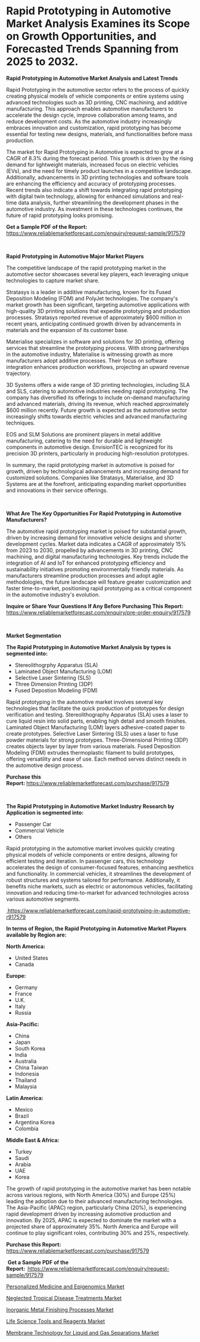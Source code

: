<p><h1>Rapid Prototyping in Automotive Market Analysis Examines its Scope on Growth Opportunities, and Forecasted Trends Spanning from 2025 to 2032.</h1></p><p><strong>Rapid Prototyping in Automotive Market Analysis and Latest Trends</strong></p>
<p><p>Rapid Prototyping in the automotive sector refers to the process of quickly creating physical models of vehicle components or entire systems using advanced technologies such as 3D printing, CNC machining, and additive manufacturing. This approach enables automotive manufacturers to accelerate the design cycle, improve collaboration among teams, and reduce development costs. As the automotive industry increasingly embraces innovation and customization, rapid prototyping has become essential for testing new designs, materials, and functionalities before mass production.</p><p>The market for Rapid Prototyping in Automotive is expected to grow at a CAGR of 8.3% during the forecast period. This growth is driven by the rising demand for lightweight materials, increased focus on electric vehicles (EVs), and the need for timely product launches in a competitive landscape. Additionally, advancements in 3D printing technologies and software tools are enhancing the efficiency and accuracy of prototyping processes. Recent trends also indicate a shift towards integrating rapid prototyping with digital twin technology, allowing for enhanced simulations and real-time data analysis, further streamlining the development phases in the automotive industry. As investment in these technologies continues, the future of rapid prototyping looks promising.</p></p>
<p><strong>Get a Sample PDF of the Report:&nbsp;</strong> <a href="https://www.reliablemarketforecast.com/enquiry/request-sample/917579?utm_campaign=1833&utm_medium=2&utm_source=Github&utm_content=ia&utm_term=07032025&utm_id=rapid-prototyping-in-automotive">https://www.reliablemarketforecast.com/enquiry/request-sample/917579</a></p>
<p>&nbsp;</p>
<p><strong>Rapid Prototyping in Automotive Major Market Players</strong></p>
<p><p>The competitive landscape of the rapid prototyping market in the automotive sector showcases several key players, each leveraging unique technologies to capture market share. </p><p>Stratasys is a leader in additive manufacturing, known for its Fused Deposition Modeling (FDM) and PolyJet technologies. The company's market growth has been significant, targeting automotive applications with high-quality 3D printing solutions that expedite prototyping and production processes. Stratasys reported revenue of approximately $600 million in recent years, anticipating continued growth driven by advancements in materials and the expansion of its customer base.</p><p>Materialise specializes in software and solutions for 3D printing, offering services that streamline the prototyping process. With strong partnerships in the automotive industry, Materialise is witnessing growth as more manufacturers adopt additive processes. Their focus on software integration enhances production workflows, projecting an upward revenue trajectory.</p><p>3D Systems offers a wide range of 3D printing technologies, including SLA and SLS, catering to automotive industries needing rapid prototyping. The company has diversified its offerings to include on-demand manufacturing and advanced materials, driving its revenue, which reached approximately $600 million recently. Future growth is expected as the automotive sector increasingly shifts towards electric vehicles and advanced manufacturing techniques.</p><p>EOS and SLM Solutions are prominent players in metal additive manufacturing, catering to the need for durable and lightweight components in automotive design. EnvisionTEC is recognized for its precision 3D printers, particularly in producing high-resolution prototypes.</p><p>In summary, the rapid prototyping market in automotive is poised for growth, driven by technological advancements and increasing demand for customized solutions. Companies like Stratasys, Materialise, and 3D Systems are at the forefront, anticipating expanding market opportunities and innovations in their service offerings.</p></p>
<p>&nbsp;</p>
<p><strong>What Are The Key Opportunities For Rapid Prototyping in Automotive Manufacturers?</strong></p>
<p><p>The automotive rapid prototyping market is poised for substantial growth, driven by increasing demand for innovative vehicle designs and shorter development cycles. Market data indicates a CAGR of approximately 15% from 2023 to 2030, propelled by advancements in 3D printing, CNC machining, and digital manufacturing technologies. Key trends include the integration of AI and IoT for enhanced prototyping efficiency and sustainability initiatives promoting environmentally friendly materials. As manufacturers streamline production processes and adopt agile methodologies, the future landscape will feature greater customization and faster time-to-market, positioning rapid prototyping as a critical component in the automotive industry's evolution.</p></p>
<p><strong>Inquire or Share Your Questions If Any Before Purchasing This Report:</strong> <a href="https://www.reliablemarketforecast.com/enquiry/pre-order-enquiry/917579?utm_campaign=1833&utm_medium=2&utm_source=Github&utm_content=ia&utm_term=07032025&utm_id=rapid-prototyping-in-automotive">https://www.reliablemarketforecast.com/enquiry/pre-order-enquiry/917579</a></p>
<p>&nbsp;</p>
<p><strong>Market Segmentation</strong></p>
<p><strong>The Rapid Prototyping in Automotive Market Analysis by types is segmented into:</strong></p>
<p><ul><li>Stereolithogrphy Apparatus (SLA)</li><li>Laminated Object Manufacturing (LOM)</li><li>Selective Laser Sintering (SLS)</li><li>Three Dimension Printing (3DP)</li><li>Fused Depostion Modeling (FDM)</li></ul></p>
<p><p>Rapid prototyping in the automotive market involves several key technologies that facilitate the quick production of prototypes for design verification and testing. Stereolithography Apparatus (SLA) uses a laser to cure liquid resin into solid parts, enabling high detail and smooth finishes. Laminated Object Manufacturing (LOM) layers adhesive-coated paper to create prototypes. Selective Laser Sintering (SLS) uses a laser to fuse powder materials for strong prototypes. Three-Dimensional Printing (3DP) creates objects layer by layer from various materials. Fused Deposition Modeling (FDM) extrudes thermoplastic filament to build prototypes, offering versatility and ease of use. Each method serves distinct needs in the automotive design process.</p></p>
<p><strong>Purchase this Report:&nbsp;</strong><a href="https://www.reliablemarketforecast.com/purchase/917579?utm_campaign=1833&utm_medium=2&utm_source=Github&utm_content=ia&utm_term=07032025&utm_id=rapid-prototyping-in-automotive">https://www.reliablemarketforecast.com/purchase/917579</a></p>
<p>&nbsp;</p>
<p><strong>The Rapid Prototyping in Automotive Market Industry Research by Application is segmented into:</strong></p>
<p><ul><li>Passenger Car</li><li>Commercial Vehicle</li><li>Others</li></ul></p>
<p><p>Rapid prototyping in the automotive market involves quickly creating physical models of vehicle components or entire designs, allowing for efficient testing and iteration. In passenger cars, this technology accelerates the design of consumer-focused features, enhancing aesthetics and functionality. In commercial vehicles, it streamlines the development of robust structures and systems tailored for performance. Additionally, it benefits niche markets, such as electric or autonomous vehicles, facilitating innovation and reducing time-to-market for advanced technologies across various automotive segments.</p></p>
<p><a href="https://www.reliablemarketforecast.com/rapid-prototyping-in-automotive-r917579?utm_campaign=1833&utm_medium=2&utm_source=Github&utm_content=ia&utm_term=07032025&utm_id=rapid-prototyping-in-automotive">&nbsp;https://www.reliablemarketforecast.com/rapid-prototyping-in-automotive-r917579</a></p>
<p><strong>In terms of Region, the Rapid Prototyping in Automotive Market Players available by Region are:</strong></p>
<p>
    <p> <strong> North America: </strong>
        <ul>
            <li>United States</li>
            <li>Canada</li>
        </ul>
        </p> 
    <p> <strong> Europe: </strong>
        <ul>
            <li>Germany</li>
            <li>France</li>
            <li>U.K.</li>
            <li>Italy</li>
            <li>Russia</li>
        </ul>
        </p> 
    <p> <strong> Asia-Pacific: </strong>
        <ul>
            <li>China</li>
            <li>Japan</li>
            <li>South Korea</li>
            <li>India</li>
            <li>Australia</li>
            <li>China Taiwan</li>
            <li>Indonesia</li>
            <li>Thailand</li>
            <li>Malaysia</li>
        </ul>
        </p> 
    <p> <strong> Latin America: </strong>
        <ul>
            <li>Mexico</li>
            <li>Brazil</li>
            <li>Argentina Korea</li>
            <li>Colombia</li>
        </ul>
        </p> 
    <p> <strong> Middle East & Africa: </strong>
        <ul>
            <li>Turkey</li>
            <li>Saudi</li>
            <li>Arabia</li>
            <li>UAE</li>
            <li>Korea</li>
        </ul>
    </p>
    </p>
<p><p>The growth of rapid prototyping in the automotive market has been notable across various regions, with North America (30%) and Europe (25%) leading the adoption due to their advanced manufacturing technologies. The Asia-Pacific (APAC) region, particularly China (20%), is experiencing rapid development driven by increasing automotive production and innovation. By 2025, APAC is expected to dominate the market with a projected share of approximately 35%. North America and Europe will continue to play significant roles, contributing 30% and 25%, respectively.</p></p>
<p><strong>Purchase this Report: </strong><a href="https://www.reliablemarketforecast.com/purchase/917579?utm_campaign=1833&utm_medium=2&utm_source=Github&utm_content=ia&utm_term=07032025&utm_id=rapid-prototyping-in-automotive">https://www.reliablemarketforecast.com/purchase/917579</a></p>
<p>&nbsp;<strong>Get a Sample PDF of the Report:&nbsp;&nbsp;</strong><a href="https://www.reliablemarketforecast.com/enquiry/request-sample/917579?utm_campaign=1833&utm_medium=2&utm_source=Github&utm_content=ia&utm_term=07032025&utm_id=rapid-prototyping-in-automotive">https://www.reliablemarketforecast.com/enquiry/request-sample/917579</a></p>
<p><strong></strong></p>
<p><p><a href="https://github.com/juniordelafrance/Market-Research-Report-List-5/blob/main/personalized-medicine-and-epigenomics-market.md?utm_campaign=1833&utm_medium=2&utm_source=Github&utm_content=ia&utm_term=07032025&utm_id=rapid-prototyping-in-automotive">Personalized Medicine and Epigenomics Market</a></p><p><a href="https://github.com/dahcheeviola/Market-Research-Report-List-1/blob/main/neglected-tropical-disease-treatments-market.md?utm_campaign=1833&utm_medium=2&utm_source=Github&utm_content=ia&utm_term=07032025&utm_id=rapid-prototyping-in-automotive">Neglected Tropical Disease Treatments Market</a></p><p><a href="https://github.com/nellygussisy/Market-Research-Report-List-1/blob/main/inorganic-metal-finishing-processes-market.md?utm_campaign=1833&utm_medium=2&utm_source=Github&utm_content=ia&utm_term=07032025&utm_id=rapid-prototyping-in-automotive">Inorganic Metal Finishing Processes Market</a></p><p><a href="https://github.com/budenhanelfc/Market-Research-Report-List-1/blob/main/life-science-tools-and-reagents-market.md?utm_campaign=1833&utm_medium=2&utm_source=Github&utm_content=ia&utm_term=07032025&utm_id=rapid-prototyping-in-automotive">Life Science Tools and Reagents Market</a></p><p><a href="https://github.com/cagleplittrw/Market-Research-Report-List-1/blob/main/membrane-technology-for-liquid-and-gas-separations-market.md?utm_campaign=1833&utm_medium=2&utm_source=Github&utm_content=ia&utm_term=07032025&utm_id=rapid-prototyping-in-automotive">Membrane Technology for Liquid and Gas Separations Market</a></p></p>